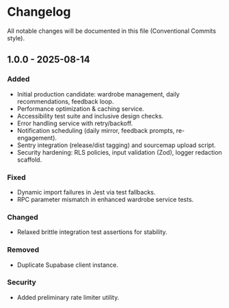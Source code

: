 # Changelog

All notable changes will be documented in this file (Conventional Commits style).

## 1.0.0 - 2025-08-14
### Added
- Initial production candidate: wardrobe management, daily recommendations, feedback loop.
- Performance optimization & caching service.
- Accessibility test suite and inclusive design checks.
- Error handling service with retry/backoff.
- Notification scheduling (daily mirror, feedback prompts, re-engagement).
- Sentry integration (release/dist tagging) and sourcemap upload script.
- Security hardening: RLS policies, input validation (Zod), logger redaction scaffold.

### Fixed
- Dynamic import failures in Jest via test fallbacks.
- RPC parameter mismatch in enhanced wardrobe service tests.

### Changed
- Relaxed brittle integration test assertions for stability.

### Removed
- Duplicate Supabase client instance.

### Security
- Added preliminary rate limiter utility.
